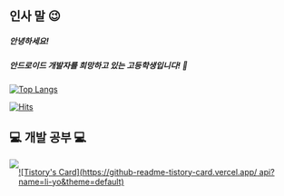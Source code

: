 ## 인사 말  😉
##### 안녕하세요! 
##### 안드로이드 개발자를 희망하고 있는 고등학생입니다! 🏫
[![Top Langs](https://github-readme-stats.vercel.app/api/top-langs/?username=Taron8530)](https://github.com/anuraghazra/github-readme-stats)

[![Hits](https://hits.seeyoufarm.com/api/count/incr/badge.svg?url=https%3A%2F%2Fgithub.com%2FTaron8530&count_bg=%2379C83D&title_bg=%23555555&icon=&icon_color=%23E7E7E7&title=hits&edge_flat=false)](https://hits.seeyoufarm.com)

## 💻 개발 공부  💻
<div style="display:flex; flex-direction:row;">
    <a href="https://taron-dev.tistory.com">
        <img src="https://img.shields.io/badge/
        Tistory-000000?style=for-the-badge&logo=Tistory&logoColor=white"> 
    </a>
    
[![Tistory's Card](https://github-readme-tistory-card.vercel.app/
    api?name=li-yo&theme=default)](https://taron-dev.tistory.com/)
</div><br>

